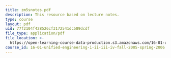 ```yaml
---
title: zm5snotes.pdf
description: This resource based on lecture notes.
type: course
layout: pdf
uid: 77f2104f428526cf3172541dc589dcdf
file_type: application/pdf
file_location: >-
  https://open-learning-course-data-production.s3.amazonaws.com/16-01-unified-engineering-i-ii-iii-iv-fall-2005-spring-2006/77f2104f428526cf3172541dc589dcdf_zm5snotes.pdf
course_id: 16-01-unified-engineering-i-ii-iii-iv-fall-2005-spring-2006
---
```

